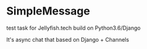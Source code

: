 # SimpleMessage
test task for Jellyfish.tech build on Python3.6/Django

It's async chat that based on Django + Channels
